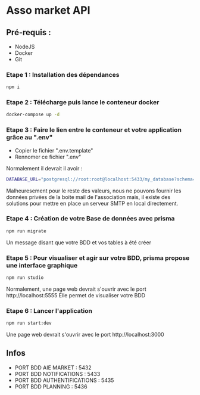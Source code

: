 # Asso market API

## Pré-requis :

-   NodeJS
-   Docker
-   Git

### Etape 1 : Installation des dépendances

```bash
npm i
```

### Etape 2 : Télécharge puis lance le conteneur docker

```bash
docker-compose up -d
```

### Etape 3 : Faire le lien entre le conteneur et votre application grâce au ".env"

-   Copier le fichier ".env.template"
-   Rennomer ce fichier ".env"

Normalement il devrait il avoir :

```bash
DATABASE_URL="postgresql://root:root@localhost:5433/my_database?schema=public
```

Malheuresement pour le reste des valeurs, nous ne pouvons fournir les données privées de la boite mail de l'association mais, il existe des solutions pour mettre en place un serveur SMTP en local directement.

### Etape 4 : Création de votre Base de données avec prisma

```bash
npm run migrate
```

Un message disant que votre BDD et vos tables à été créer

### Etape 5 : Pour visualiser et agir sur votre BDD, prisma propose une interface graphique

```bash
npm run studio
```

Normalement, une page web devrait s'ouvrir avec le port http://localhost:5555
Elle permet de visualiser votre BDD

### Etape 6 : Lancer l'application

```bash
npm run start:dev
```

Une page web devrait s'ouvrir avec le port http://localhost:3000

## Infos

-   PORT BDD AIE MARKET : 5432
-   PORT BDD NOTIFICATIONS : 5433
-   PORT BDD AUTHENTIFICATIONS : 5435
-   PORT BDD PLANNING : 5436
